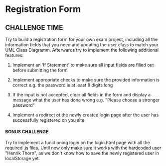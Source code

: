 # Registration Form

## CHALLENGE TIME

Try to build a registration form for your own exam project, including all the information fields that you need and updating the user class to match your UML Class Diagramm. Afterwards try to implement the following additional features:

1. Implement an 'If Statement' to make sure all input fields are filled out before submitting the form

2. Implement appropriate checks to make sure the provided information is correct e.g. the password is at least 8 digits long

3. If the input is not accepted, clear all fields in the form and display a message what the user has done wrong e.g. "Please choose a stronger password"

4. Implement a redirect ot the newly created login page after the user has successfully registered on you site

#### BONUS CHALLENGE

Try to implement a functioning login on the login.html page with all the required .js files. Until now only make sure it works with the hardcoded user "Henrik Thorn", as we don't know how to save the newly registered user in localStorage yet.
